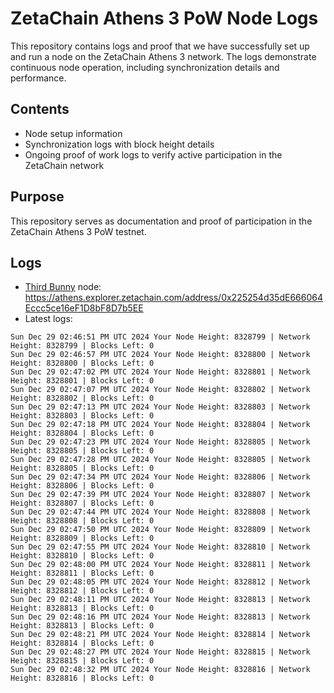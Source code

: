 # ZetaChain Athens 3 PoW Node Logs
This repository contains logs and proof that we have successfully set up and run a node on the ZetaChain Athens 3 network. The logs demonstrate continuous node operation, including synchronization details and performance.

## Contents
- Node setup information
- Synchronization logs with block height details
- Ongoing proof of work logs to verify active participation in the ZetaChain network

## Purpose
This repository serves as documentation and proof of participation in the ZetaChain Athens 3 PoW testnet.

## Logs

- [Third Bunny](https://thirdbunny.xyz/) node: https://athens.explorer.zetachain.com/address/0x225254d35dE666064Eccc5ce16eF1D8bF8D7b5EE
- Latest logs:
```
Sun Dec 29 02:46:51 PM UTC 2024 Your Node Height: 8328799 | Network Height: 8328799 | Blocks Left: 0
Sun Dec 29 02:46:57 PM UTC 2024 Your Node Height: 8328800 | Network Height: 8328800 | Blocks Left: 0
Sun Dec 29 02:47:02 PM UTC 2024 Your Node Height: 8328801 | Network Height: 8328801 | Blocks Left: 0
Sun Dec 29 02:47:07 PM UTC 2024 Your Node Height: 8328802 | Network Height: 8328802 | Blocks Left: 0
Sun Dec 29 02:47:13 PM UTC 2024 Your Node Height: 8328803 | Network Height: 8328803 | Blocks Left: 0
Sun Dec 29 02:47:18 PM UTC 2024 Your Node Height: 8328804 | Network Height: 8328804 | Blocks Left: 0
Sun Dec 29 02:47:23 PM UTC 2024 Your Node Height: 8328805 | Network Height: 8328805 | Blocks Left: 0
Sun Dec 29 02:47:28 PM UTC 2024 Your Node Height: 8328805 | Network Height: 8328805 | Blocks Left: 0
Sun Dec 29 02:47:34 PM UTC 2024 Your Node Height: 8328806 | Network Height: 8328806 | Blocks Left: 0
Sun Dec 29 02:47:39 PM UTC 2024 Your Node Height: 8328807 | Network Height: 8328807 | Blocks Left: 0
Sun Dec 29 02:47:44 PM UTC 2024 Your Node Height: 8328808 | Network Height: 8328808 | Blocks Left: 0
Sun Dec 29 02:47:50 PM UTC 2024 Your Node Height: 8328809 | Network Height: 8328809 | Blocks Left: 0
Sun Dec 29 02:47:55 PM UTC 2024 Your Node Height: 8328810 | Network Height: 8328810 | Blocks Left: 0
Sun Dec 29 02:48:00 PM UTC 2024 Your Node Height: 8328811 | Network Height: 8328811 | Blocks Left: 0
Sun Dec 29 02:48:05 PM UTC 2024 Your Node Height: 8328812 | Network Height: 8328812 | Blocks Left: 0
Sun Dec 29 02:48:11 PM UTC 2024 Your Node Height: 8328813 | Network Height: 8328813 | Blocks Left: 0
Sun Dec 29 02:48:16 PM UTC 2024 Your Node Height: 8328813 | Network Height: 8328813 | Blocks Left: 0
Sun Dec 29 02:48:21 PM UTC 2024 Your Node Height: 8328814 | Network Height: 8328814 | Blocks Left: 0
Sun Dec 29 02:48:27 PM UTC 2024 Your Node Height: 8328815 | Network Height: 8328815 | Blocks Left: 0
Sun Dec 29 02:48:32 PM UTC 2024 Your Node Height: 8328816 | Network Height: 8328816 | Blocks Left: 0
```
